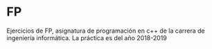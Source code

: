 # FP
Ejercicios de FP, asignatura de programación en c++ de la carrera de ingeniería informática. La práctica es del año 2018-2019
